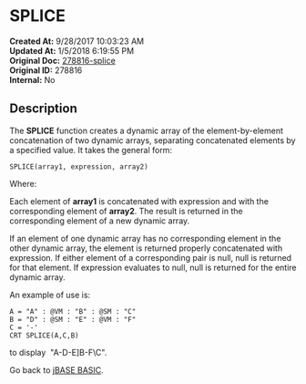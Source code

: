 # SPLICE

**Created At:** 9/28/2017 10:03:23 AM  
**Updated At:** 1/5/2018 6:19:55 PM  
**Original Doc:** [278816-splice](https://docs.jbase.com/36868-jbase-basic/278816-splice)  
**Original ID:** 278816  
**Internal:** No  

## Description

The **SPLICE** function creates a dynamic array of the element-by-element concatenation of two dynamic arrays, separating concatenated elements by a specified value. It takes the general form:

```
SPLICE(array1, expression, array2)
```

Where:

Each element of **array1** is concatenated with expression and with the corresponding element of **array2**. The result is returned in the corresponding element of a new dynamic array.

If an element of one dynamic array has no corresponding element in the other dynamic array, the element is returned properly concatenated with expression. If either element of a corresponding pair is null, null is returned for that element. If expression evaluates to null, null is returned for the entire dynamic array.

An example of use is:

```
A = "A" : @VM : "B" : @SM : "C"
B = "D" : @SM : "E" : @VM : "F"
C = '-'
CRT SPLICE(A,C,B)
```

to display  "A-D\-E]B-F\C".

Go back to [jBASE BASIC](./../jbase-basic-programmers-reference-guide).
